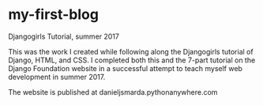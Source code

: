 # my-first-blog
Djangogirls Tutorial, summer 2017

This was the work I created while following
along the Djangogirls tutorial of Django,
HTML, and CSS. I completed both this and the 
7-part tutorial on the Django Foundation
website in a successful attempt to teach myself
web development in summer 2017.

The website is published at danieljsmarda.pythonanywhere.com

